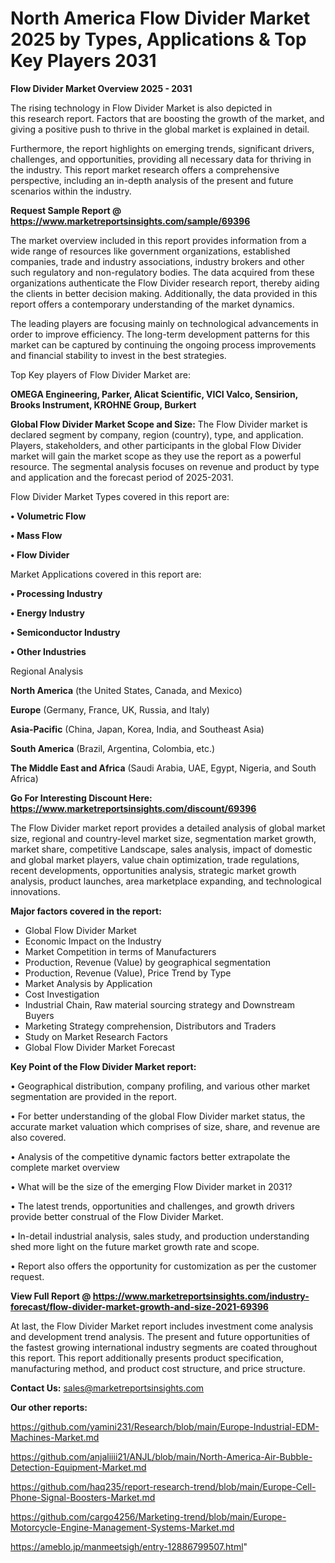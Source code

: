 # North America Flow Divider Market 2025 by Types, Applications & Top Key Players 2031

<Strong> Flow Divider Market Overview 2025 - 2031</strong>

The rising technology in Flow Divider Market is also depicted in this research report. Factors that are boosting the growth of the market, and giving a positive push to thrive in the global market is explained in detail.

Furthermore, the report highlights on emerging trends, significant drivers, challenges, and opportunities, providing all necessary data for thriving in the industry. This report market research offers a comprehensive perspective, including an in-depth analysis of the present and future scenarios within the industry.

<strong>Request Sample Report @ <a href=https://www.marketreportsinsights.com/sample/69396>https://www.marketreportsinsights.com/sample/69396</a></strong>

The market overview included in this report provides information from a wide range of resources like government organizations, established companies, trade and industry associations, industry brokers and other such regulatory and non-regulatory bodies. The data acquired from these organizations authenticate the Flow Divider research report, thereby aiding the clients in better decision making. Additionally, the data provided in this report offers a contemporary understanding of the market dynamics.

The leading players are focusing mainly on technological advancements in order to improve efficiency. The long-term development patterns for this market can be captured by continuing the ongoing process improvements and financial stability to invest in the best strategies.

Top Key players of Flow Divider Market are:

<strong>OMEGA Engineering, Parker, Alicat Scientific, VICI Valco, Sensirion, Brooks Instrument, KROHNE Group, Burkert</strong>

<strong><b>Global Flow Divider Market Scope and Size:</b></strong>
The Flow Divider market is declared segment by company, region (country), type, and application. Players, stakeholders, and other participants in the global Flow Divider market will gain the market scope as they use the report as a powerful resource. The segmental analysis focuses on revenue and product by type and application and the forecast period of 2025-2031.

Flow Divider Market Types covered in this report are:

<strong>• Volumetric Flow

• Mass Flow

• Flow Divider</strong>

Market Applications covered in this report are:

<strong>• Processing Industry

• Energy Industry

• Semiconductor Industry

• Other Industries</strong> 

Regional Analysis

<strong>North America</strong> (the United States, Canada, and Mexico)

<strong>Europe</strong> (Germany, France, UK, Russia, and Italy)

<strong>Asia-Pacific</strong> (China, Japan, Korea, India, and Southeast Asia)

<strong>South America</strong> (Brazil, Argentina, Colombia, etc.)

<strong>The Middle East and Africa</strong> (Saudi Arabia, UAE, Egypt, Nigeria, and South Africa)

<strong>Go For Interesting Discount Here: <a href=https://www.marketreportsinsights.com/discount/69396>https://www.marketreportsinsights.com/discount/69396</a></strong>

The Flow Divider market report provides a detailed analysis of global market size, regional and country-level market size, segmentation market growth, market share, competitive Landscape, sales analysis, impact of domestic and global market players, value chain optimization, trade regulations, recent developments, opportunities analysis, strategic market growth analysis, product launches, area marketplace expanding, and technological innovations.

<strong><b>Major factors covered in the report:</b></strong>
<ul>
  <li>Global Flow Divider Market </li>
  <li>Economic Impact on the Industry</li>
  <li>Market Competition in terms of Manufacturers</li>
  <li>Production, Revenue (Value) by geographical segmentation</li>
  <li>Production, Revenue (Value), Price Trend by Type</li>
  <li>Market Analysis by Application</li>
  <li>Cost Investigation</li>
  <li>Industrial Chain, Raw material sourcing strategy and Downstream Buyers</li>
  <li>Marketing Strategy comprehension, Distributors and Traders</li>
  <li>Study on Market Research Factors</li>
  <li>Global Flow Divider Market Forecast</li>
</ul>

<strong><b>Key Point of the Flow Divider Market report:</b></strong>

• Geographical distribution, company profiling, and various other market segmentation are provided in the report.

• For better understanding of the global Flow Divider market status, the accurate market valuation which comprises of size, share, and revenue are also covered.

• Analysis of the competitive dynamic factors better extrapolate the complete market overview

• What will be the size of the emerging Flow Divider market in 2031?

• The latest trends, opportunities and challenges, and growth drivers provide better construal of the Flow Divider Market.

• In-detail industrial analysis, sales study, and production understanding shed more light on the future market growth rate and scope.

• Report also offers the opportunity for customization as per the customer request.

<strong><b>View Full Report @ <a href=https://www.marketreportsinsights.com/industry-forecast/flow-divider-market-growth-and-size-2021-69396>https://www.marketreportsinsights.com/industry-forecast/flow-divider-market-growth-and-size-2021-69396</a></b></strong>


At last, the Flow Divider Market report includes investment come analysis and development trend analysis. The present and future opportunities of the fastest growing international industry segments are coated throughout this report. This report additionally presents product specification, manufacturing method, and product cost structure, and price structure.

<strong>Contact Us:</strong>
sales@marketreportsinsights.com

<strong>Our other reports:</strong>

<a href=https://github.com/yamini231/Research/blob/main/Europe-Industrial-EDM-Machines-Market.md>https://github.com/yamini231/Research/blob/main/Europe-Industrial-EDM-Machines-Market.md</a>

<a href=https://github.com/anjaliiii21/ANJL/blob/main/North-America-Air-Bubble-Detection-Equipment-Market.md>https://github.com/anjaliiii21/ANJL/blob/main/North-America-Air-Bubble-Detection-Equipment-Market.md</a>

<a href=https://github.com/haq235/report-research-trend/blob/main/Europe-Cell-Phone-Signal-Boosters-Market.md>https://github.com/haq235/report-research-trend/blob/main/Europe-Cell-Phone-Signal-Boosters-Market.md</a>

<a href=https://github.com/cargo4256/Marketing-trend/blob/main/Europe-Motorcycle-Engine-Management-Systems-Market.md>https://github.com/cargo4256/Marketing-trend/blob/main/Europe-Motorcycle-Engine-Management-Systems-Market.md</a>

<a href=https://ameblo.jp/manmeetsigh/entry-12886799507.html>https://ameblo.jp/manmeetsigh/entry-12886799507.html</a>"

